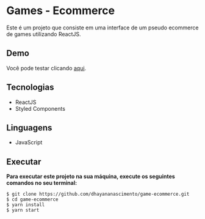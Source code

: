 # Games - Ecommerce
Este é um projeto que consiste em uma interface de um pseudo ecommerce de games utilizando ReactJS.

## Demo
Você pode testar clicando [aqui](https://desafio-dhayana.netlify.app/).
    
## Tecnologias
* ReactJS
* Styled Components

## Linguagens
* JavaScript

## Executar
**Para executar este projeto na sua máquina, execute os seguintes comandos no seu terminal:**
```
$ git clone https://github.com/dhayananascimento/game-ecommerce.git
$ cd game-ecommerce
$ yarn install
$ yarn start
```

